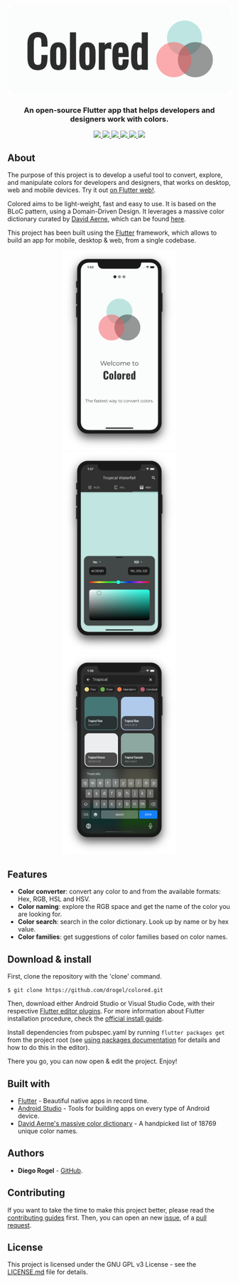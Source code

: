 <p align="center">
  <img src="./showcase/graphics/header.png">
</p>
<h3 align="center">An open-source Flutter app that helps developers and designers work with colors.</h3>

<p align="center">
  <a href="https://drogel.github.io/colored/#/">
    <img src="https://img.shields.io/badge/On_the_web-blue.svg?style=flat&logo=flutter">
  </a>
  <a href="https://play.google.com/store/apps/details?id=com.drogel.colored">
    <img src="https://img.shields.io/badge/PlayStore-yellowgreen.svg?style=flat&logo=google-play">
  </a>
  <a href="https://www.gnu.org/licenses/gpl-3.0.en.html">
    <img src="https://img.shields.io/github/license/drogel/colored.svg?style=flat">
  </a>
  <a href="https://github.com/drogel/colored/stargazers">
    <img src="https://img.shields.io/github/stars/drogel/colored.svg?style=flat">
  </a>
  <a href="https://app.bitrise.io/app/7152db5cbc657220">
    <img src="https://app.bitrise.io/app/7152db5cbc657220/status.svg?token=fWEpLMVVdMVGFjFBDcryZQ&branch=master">
  </a>
  <a href="https://codecov.io/gh/drogel/colored">
     <img src="https://codecov.io/gh/drogel/colored/branch/master/graph/badge.svg?token=9S0QBZIOMN" />
  </a>
</p>

## About

The purpose of this project is to develop a useful tool to convert, explore, and manipulate colors for developers and designers, that works on desktop, web and mobile devices. Try it out [on Flutter web!](https://drogel.github.io/colored/#/).

Colored aims to be light-weight, fast and easy to use. It is based on the BLoC pattern, using a Domain-Driven Design. It leverages a massive color dictionary curated by [David Aerne](https://github.com/meodai), which can be found [here](https://github.com/meodai/color-names).

This project has been built using the [Flutter](https://flutter.io/) framework, which allows to build an app for mobile, desktop & web, from a single codebase.

<p align="center">
  <img src="./showcase/graphics/onboarding.png" width="256">
  <img src="./showcase/graphics/converter.png" width="256">
  <img src="./showcase/graphics/names.png" width="256">
</p>

## Features

- **Color converter**: convert any color to and from the available formats: Hex, RGB, HSL and HSV.
- **Color naming**: explore the RGB space and get the name of the color you are looking for.
- **Color search**: search in the color dictionary. Look up by name or by hex value.
- **Color families**: get suggestions of color families based on color names.

## Download & install

First, clone the repository with the 'clone' command.

```
$ git clone https://github.com/drogel/colored.git
```

Then, download either Android Studio or Visual Studio Code, with their respective [Flutter editor plugins](https://flutter.io/get-started/editor/). For more information about Flutter installation procedure, check the [official install guide](https://flutter.io/get-started/install/).

Install dependencies from pubspec.yaml by running `flutter packages get` from the project root (see [using packages documentation](https://flutter.io/using-packages/#adding-a-package-dependency-to-an-app) for details and how to do this in the editor).

There you go, you can now open & edit the project. Enjoy!

## Built with

- [Flutter](https://flutter.dev/) - Beautiful native apps in record time.
- [Android Studio](https://developer.android.com/studio/index.html/) - Tools for building apps on every type of Android device.
- [David Aerne's massive color dictionary](https://github.com/meodai/color-names) - A handpicked list of 18769 unique color names.

## Authors

- **Diego Rogel** - [GitHub](https://github.com/drogel).

## Contributing

If you want to take the time to make this project better, please read the [contributing guides](https://github.com/drogel/colored/blob/master/CONTRIBUTING.md) first. Then, you can open an new [issue](https://github.com/drogel/colored/issues/new/choose), of a [pull request](https://github.com/drogel/colored/compare).

## License

This project is licensed under the GNU GPL v3 License - see the [LICENSE.md](LICENSE.md) file for details.